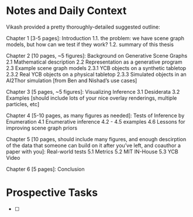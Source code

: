 # Notes and Daily Context

Vikash provided a pretty thoroughly-detailed suggested outline:

Chapter 1 [3-5 pages]: Introduction
1.1. the problem: we have scene graph models, but how can we test if they work?
1.2. summary of this thesis

Chapter 2 [10 pages, ~5 figures]: Background on Generative Scene Graphs
2.1 Mathematical description
2.2 Representation as a generative program
2.3 Example scene graph models
2.3.1 YCB objects on a synthetic tabletop
2.3.2 Real YCB objects on a physical tabletop
2.3.3 Simulated objects in an AI2Thor simulation [from Ben and
      Nishad’s use cases]

Chapter 3 [5 pages, ~5 figures]: Visualizing Inference
3.1 Desiderata
3.2 Examples [should include lots of your nice overlay renderings, multiple
              particles, etc]

Chapter 4 [5-10 pages, as many figures as needed]: Tests of Inference by Enumeration
4.1 Enumerative inference
4.2 - 4.5 examples
4.6 Lessons for improving scene graph priors

Chapter 5 [10 pages, should include many figures, and enough descirption of the data that someone can build on it after you’ve left, and coauthor a paper with you]: Real-world tests
5.1 Metrics
5.2 MIT IN-House
5.3 YCB Video

Chapter 6 [5 pages]: Conclusion

# Prospective Tasks

* [ ]
